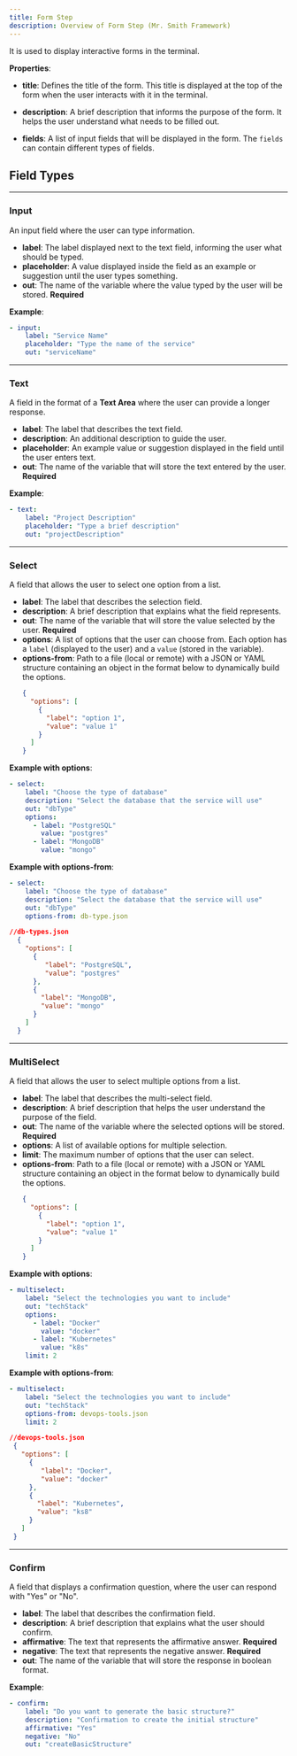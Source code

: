 ```yaml
---
title: Form Step
description: Overview of Form Step (Mr. Smith Framework)
---
```



It is used to display interactive forms in the terminal.

**Properties**:

- **title**: Defines the title of the form. This title is displayed at the top of the form when the user interacts with it in the terminal.


- **description**: A brief description that informs the purpose of the form. It helps the user understand what needs to be filled out.


- **fields**: A list of input fields that will be displayed in the form. The `fields` can contain different types of fields.

## Field Types

---

### Input
An input field where the user can type information.

- **label**: The label displayed next to the text field, informing the user what should be typed.
- **placeholder**: A value displayed inside the field as an example or suggestion until the user types something.
- **out**: The name of the variable where the value typed by the user will be stored. **Required**

**Example**:
```yaml
- input:
    label: "Service Name"
    placeholder: "Type the name of the service"
    out: "serviceName"
```

---


  ### Text
  A field in the format of a **Text Area** where the user can provide a longer response.

  - **label**: The label that describes the text field.
  - **description**: An additional description to guide the user.
  - **placeholder**: An example value or suggestion displayed in the field until the user enters text.
  - **out**: The name of the variable that will store the text entered by the user. **Required**

  **Example**:
  ```yaml
  - text:
      label: "Project Description"
      placeholder: "Type a brief description"
      out: "projectDescription"
  ```

---

  ### Select
  A field that allows the user to select one option from a list.

  - **label**: The label that describes the selection field.
  - **description**: A brief description that explains what the field represents.
  - **out**: The name of the variable that will store the value selected by the user. **Required**
  - **options**: A list of options that the user can choose from. Each option has a `label` (displayed to the user) and a `value` (stored in the variable).
  - **options-from**: Path to a file (local or remote) with a JSON or YAML structure containing an object in the format below to dynamically build the options.
    ```json
    {
      "options": [
        {
          "label": "option 1",
          "value": "value 1"
        }
      ]
    }
    ```

  **Example with options**:
  ```yaml
  - select:
      label: "Choose the type of database"
      description: "Select the database that the service will use"
      out: "dbType"
      options:
        - label: "PostgreSQL"
          value: "postgres"
        - label: "MongoDB"
          value: "mongo"
  ```

  **Example with options-from**:
  ```yaml
  - select:
      label: "Choose the type of database"
      description: "Select the database that the service will use"
      out: "dbType"
      options-from: db-type.json
  ```
  ```json
  //db-types.json
    {
      "options": [
        {
           "label": "PostgreSQL",
           "value": "postgres"
        },
        {
          "label": "MongoDB",
          "value": "mongo"
        }
      ]
    }
  ```
  

---

  ### MultiSelect
  A field that allows the user to select multiple options from a list.

  - **label**: The label that describes the multi-select field.
  - **description**: A brief description that helps the user understand the purpose of the field.
  - **out**: The name of the variable where the selected options will be stored. **Required**
  - **options**: A list of available options for multiple selection. 
  - **limit**: The maximum number of options that the user can select.
  - **options-from**: Path to a file (local or remote) with a JSON or YAML structure containing an object in the format below to dynamically build the options.
    ```json
    {
      "options": [
        {
          "label": "option 1",
          "value": "value 1"
        }
      ]
    }
    ```

  **Example with options**:
  ```yaml
  - multiselect:
      label: "Select the technologies you want to include"
      out: "techStack"
      options:
        - label: "Docker"
          value: "docker"
        - label: "Kubernetes"
          value: "k8s"
      limit: 2
  ```

  **Example with options-from**:
  ```yaml
  - multiselect:
      label: "Select the technologies you want to include"
      out: "techStack"
      options-from: devops-tools.json
      limit: 2
  ```
   ```json
  //devops-tools.json
    {
      "options": [
        {
           "label": "Docker",
           "value": "docker"
        },
        {
          "label": "Kubernetes",
          "value": "ks8"
        }
      ]
    }
  ```

---

  ### Confirm
  A field that displays a confirmation question, where the user can respond with "Yes" or "No".

  - **label**: The label that describes the confirmation field.
  - **description**: A brief description that explains what the user should confirm.
  - **affirmative**: The text that represents the affirmative answer. **Required**
  - **negative**: The text that represents the negative answer. **Required**
  - **out**: The name of the variable that will store the response in boolean format.

  **Example**:
  ```yaml
  - confirm:
      label: "Do you want to generate the basic structure?"
      description: "Confirmation to create the initial structure"
      affirmative: "Yes"
      negative: "No"
      out: "createBasicStructure"
  ```